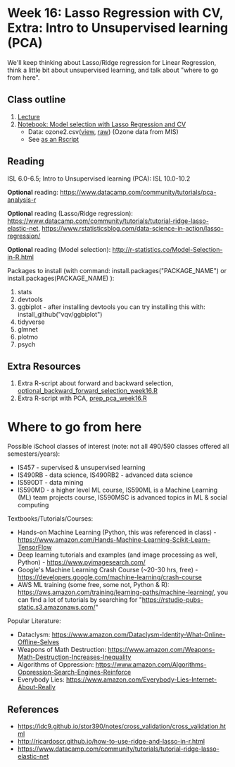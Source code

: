 # Week 16: Lasso Regression with CV, Extra: Intro to Unsupervised learning (PCA)

We'll keep thinking about Lasso/Ridge regression for Linear Regression, think a little bit about unsupervised learning, and talk about "where to go from here".


## Class outline

 1. [Lecture](lecture16_s2020_toupload.pdf)
 1. [Notebook: Model selection with Lasso Regression and CV](prep_model_selection_week16.ipynb)
	* Data:  ozone2.csv([view](ozone2.csv), [raw](https://raw.githubusercontent.com/jnaiman/is542_spring2020/master/week07/ozone2.csv)) (Ozone data from MIS)
    * See [as an Rscript](Rscripts/prep_model_selection_week16.R) 

	

## Reading

ISL 6.0-6.5; Intro to Unsupervised learning (PCA): ISL 10.0-10.2

**Optional** reading: https://www.datacamp.com/community/tutorials/pca-analysis-r

**Optional** reading (Lasso/Ridge regression): https://www.datacamp.com/community/tutorials/tutorial-ridge-lasso-elastic-net, https://www.rstatisticsblog.com/data-science-in-action/lasso-regression/

**Optional** reading (Model selection): http://r-statistics.co/Model-Selection-in-R.html

Packages to install (with command: install.packages("PACKAGE\_NAME") or install.packages(PACKAGE\_NAME) ):

 1. stats
 1. devtools
 1. ggbiplot - after installing devtools you can try installing this with: install_github("vqv/ggbiplot")
 1. tidyverse
 1. glmnet
 1. plotmo
 1. psych
 
## Extra Resources

 1. Extra R-script about forward and backward selection, [optional_backward_forward_selection_week16.R](Rscripts/optional_backward_forward_selection_week16.R)
 1. Extra R-script with PCA, [prep_pca_week16.R](Rscripts/prep_pca_week16.R)

 
# Where to go from here

Possible iSchool classes of interest (note: not all 490/590 classes offered all semesters/years):
 * IS457 - supervised & unsupervised learning  
 * IS490RB - data science, IS490RB2 - advanced data science
 * IS590DT - data mining
 * IS590MD - a higher level ML course, IS590ML is a Machine Learning (ML) team projects course, IS590MSC is advanced topics in ML & social computing

Textbooks/Tutorials/Courses:
 * Hands-on Machine Learning (Python, this was referenced in class) - https://www.amazon.com/Hands-Machine-Learning-Scikit-Learn-TensorFlow
 * Deep learning tutorials and examples (and image processing as well, Python) - https://www.pyimagesearch.com/
 * Google's Machine Learning Crash Course (~20-30 hrs, free) - https://developers.google.com/machine-learning/crash-course
 * AWS ML training (some free, some not, Python & R): https://aws.amazon.com/training/learning-paths/machine-learning/, you can find a lot of tutorials by searching for "https://rstudio-pubs-static.s3.amazonaws.com/"

Popular Literature:
 * Dataclysm: https://www.amazon.com/Dataclysm-Identity-What-Online-Offline-Selves
 * Weapons of Math Destruction: https://www.amazon.com/Weapons-Math-Destruction-Increases-Inequality
 * Algorithms of Oppression: https://www.amazon.com/Algorithms-Oppression-Search-Engines-Reinforce
 * Everybody Lies: https://www.amazon.com/Everybody-Lies-Internet-About-Really

## References
 
 * https://idc9.github.io/stor390/notes/cross_validation/cross_validation.html
 * http://ricardoscr.github.io/how-to-use-ridge-and-lasso-in-r.html
 * https://www.datacamp.com/community/tutorials/tutorial-ridge-lasso-elastic-net
